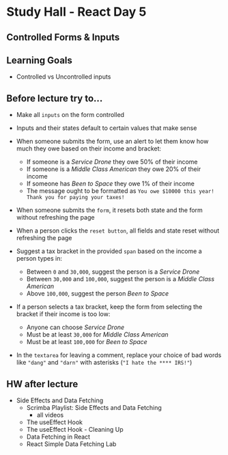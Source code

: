 # Study Hall - React Day 5
## Controlled Forms & Inputs

## Learning Goals
- Controlled vs Uncontrolled inputs

## Before lecture try to...

- Make all `inputs` on the form controlled

- Inputs and their states default to certain values that make sense

- When someone submits the form, use an alert to let them know how much they owe based on their income and bracket:
  - If someone is a *Service Drone* they owe 50% of their income
  - If someone is a *Middle Class American* they owe 20% of their income
  - If someone has *Been to Space* they owe 1% of their income
  - The message ought to be formatted as `You owe $10000 this year! Thank you for paying your taxes!`


- When someone submits the `form`, it resets both state and the form without refreshing the page

- When a person clicks the `reset button`, all fields and state reset without refreshing the page

- Suggest a tax bracket in the provided `span` based on the income a person types in:
    - Between `0` and `30,000`, suggest the person is a *Service Drone*
    - Between `30,000` and `100,000`, suggest the person is a *Middle Class American*
    - Above `100,000`, suggest the person *Been to Space*


- If a person selects a tax bracket, keep the form from selecting the bracket if their income is too low:
  - Anyone can choose *Service Drone*
  - Must be at least `30,000` for *Middle Class American*
  - Must be at least `100,000` for *Been to Space*


- In the `textarea` for leaving a comment, replace your choice of bad words like `"dang"` and `"darn"` with asterisks (`"I hate the **** IRS!"`)

## HW after lecture

- Side Effects and Data Fetching
  - Scrimba Playlist: Side Effects and Data Fetching
    - all videos
  - The useEffect Hook
  - The useEffect Hook - Cleaning Up
  - Data Fetching in React
  - React Simple Data Fetching Lab
